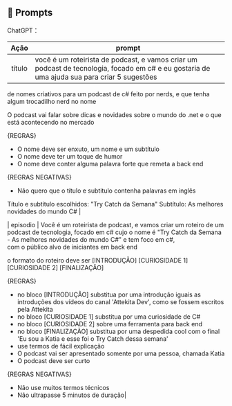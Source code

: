 ## 🧠 Prompts

ChatGPT：

|  Ação  | prompt                                                                                                                                     |
| :----: | ------------------------------------------------------------------------------------------------------------------------------------------ |
| título | você é um roteirista de podcast, e vamos criar um podcast de tecnologia, focado em c# e eu gostaria de uma ajuda sua para criar 5 sugestões |

de nomes criativos para um podcast de c# feito por nerds, e que tenha algum trocadilho nerd no nome

O podcast vai falar sobre dicas e novidades sobre o mundo do .net e o que está acontecendo no mercado

{REGRAS}

- O nome deve ser enxuto, um nome e um subtítulo
- O nome deve ter um toque de humor
- O nome deve conter alguma palavra forte que remeta a back end

{REGRAS NEGATIVAS}

- Não quero que o título e subtitulo contenha palavras em inglês

Título e subtítulo escolhidos:
"Try Catch da Semana"
Subtítulo: As melhores novidades do mundo C# |


| episodio | Você é um roteirista de podcast, e vamos criar um roteiro de um podcast de tecnologia, focado em c# cujo o
nome é "Try Catch da Semana - As melhores novidades do mundo C#" e tem foco em c#,  
com o público alvo de iniciantes em back end

o formato do roteiro deve ser
[INTRODUÇÃO]
[CURIOSIDADE 1]
[CURIOSIDADE 2]
[FINALIZAÇÃO]

{REGRAS}

- no bloco [INTRODUÇÃO] substitua por uma introdução iguais as introduções dos vídeos do canal 'Attekita Dev', como se fossem escritos pela Attekita
- no bloco [CURIOSIDADE 1] substitua por uma curiosidade de C#
- no bloco [CURIOSIDADE 2] sobre uma ferramenta para back end
- no bloco [FINALIZAÇÃO] substitua por uma despedida cool com o final 'Eu sou a Katia e esse foi o Try Catch dessa semana'
- use termos de fácil explicação
- O podcast vai ser apresentado somente por uma pessoa, chamada Katia
- O podcast deve ser curto

{REGRAS NEGATIVAS}

- Não use muitos termos técnicos
- Não ultrapasse 5 minutos de duração|
